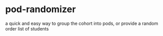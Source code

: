 # pod-randomizer
a quick and easy way to group the cohort into pods, or provide a random order list of students
